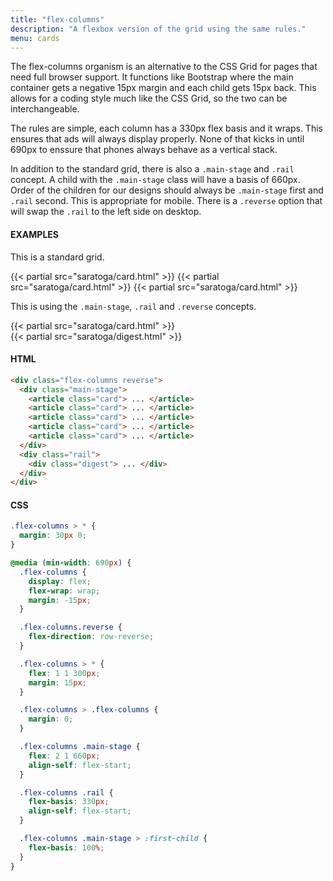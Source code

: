 ```yaml
---
title: "flex-columns"
description: "A flexbox version of the grid using the same rules."
menu: cards
---
```


The flex-columns organism is an alternative to the CSS Grid for pages that need full browser support. It functions like Bootstrap where the main container gets a negative 15px margin and each child gets 15px back. This allows for a coding style much like the CSS Grid, so the two can be interchangeable. 

The rules are simple, each column has a 330px flex basis and it wraps. This ensures that ads will always display properly. None of that kicks in until 690px to enssure that phones always behave as a vertical stack.

In addition to the standard grid, there is also a `.main-stage` and `.rail` concept. A child with the `.main-stage` class will have a basis of 660px. Order of the children for our designs should always be `.main-stage` first and `.rail` second. This is appropriate for mobile. There is a `.reverse` option that will swap the `.rail` to the left side on desktop.

#### EXAMPLES

This is a standard grid.

<section class="example">
  <div class="flex-columns">
    {{< partial src="saratoga/card.html" >}}
    {{< partial src="saratoga/card.html" >}}
    {{< partial src="saratoga/card.html" >}}
  </div>
</section>

This is using the `.main-stage`, `.rail` and `.reverse` concepts.

<section class="example">
  <div class="flex-columns reverse">
    <div class="main-stage">
      {{< partial src="saratoga/card.html" >}}
    </div>
    <div class="rail">
      {{< partial src="saratoga/digest.html" >}}
    </div>
  </div>
</section>

#### HTML
```html
<div class="flex-columns reverse">
  <div class="main-stage">
    <article class="card"> ... </article>
    <article class="card"> ... </article>
    <article class="card"> ... </article>
    <article class="card"> ... </article>
    <article class="card"> ... </article>
  </div>
  <div class="rail">
    <div class="digest"> ... </div>
  </div>
</div>
```

#### CSS
```css
.flex-columns > * {
  margin: 30px 0;
}

@media (min-width: 690px) {
  .flex-columns {
    display: flex;
    flex-wrap: wrap;
    margin: -15px;
  }

  .flex-columns.reverse {
    flex-direction: row-reverse;
  }

  .flex-columns > * {
    flex: 1 1 300px;
    margin: 15px;
  }

  .flex-columns > .flex-columns {
    margin: 0;
  }

  .flex-columns .main-stage {
    flex: 2 1 660px;
    align-self: flex-start;
  }

  .flex-columns .rail {
    flex-basis: 330px;
    align-self: flex-start;
  }

  .flex-columns .main-stage > :first-child {
    flex-basis: 100%;
  }
}
```

